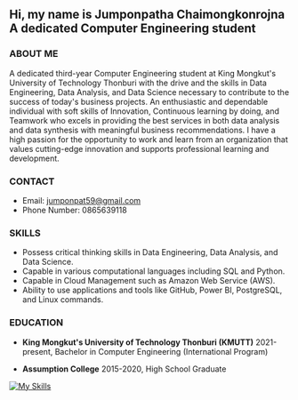 <section id="hero" class="jumbotron">
  <div class="container">
    <h1 class="hero-title load-hidden">
      Hi, my name is <span class="text-color-main">Jumponpatha Chaimongkonrojna</span>
      <br />
      A dedicated Computer Engineering student
    </h1>
    <p class="hero-cta load-hidden">
      <a rel="noreferrer" class="cta-btn cta-btn--hero" href="#about">
  </a>
    </p>
  </div>
</section>

### ABOUT ME
A dedicated third-year Computer Engineering student at King Mongkut's University of Technology Thonburi with the drive and the skills in Data Engineering, Data Analysis, and Data Science necessary to contribute to the success of today's business projects. An enthusiastic and dependable individual with soft skills of Innovation, Continuous learning by doing, and Teamwork who excels in providing the best services in both data analysis and data synthesis with meaningful business recommendations. I have a high passion for the opportunity to work and learn from an organization that values cutting-edge innovation and supports professional learning and development.

### CONTACT

* Email: jumponpat59@gmail.com
* Phone Number: 0865639118


### SKILLS

* Possess critical thinking skills in Data Engineering, Data Analysis, and Data Science.
* Capable in various computational languages including SQL and Python.
* Capable in Cloud Management such as Amazon Web Service (AWS).
* Ability to use applications and tools like GitHub, Power BI, PostgreSQL, and Linux commands.

### EDUCATION

* **King Mongkut's University of Technology Thonburi (KMUTT)**
2021-present, Bachelor in Computer Engineering (International Program)

* **Assumption College**
2015-2020, High School Graduate

[![My Skills](https://skillicons.dev/icons?i=aws,gcp,azure,react,vue,flutter&perline=3)](https://skillicons.dev)
